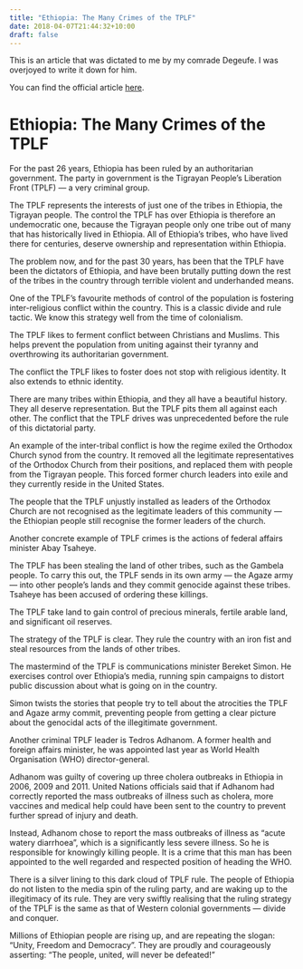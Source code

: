 ```yaml
---
title: "Ethiopia: The Many Crimes of the TPLF"
date: 2018-04-07T21:44:32+10:00
draft: false
---
```


This is an article that was dictated to me by my comrade Degeufe. I was overjoyed to write it down for him.

You can find the official article [here](https://www.greenleft.org.au/content/ethiopia-many-crimes-tplf).

# Ethiopia: The Many Crimes of the TPLF

For the past 26 years, Ethiopia has been ruled by an authoritarian government. The party in government is the Tigrayan People’s Liberation Front (TPLF) — a very criminal group.

The TPLF represents the interests of just one of the tribes in Ethiopia, the Tigrayan people. The control the TPLF has over Ethiopia is therefore an undemocratic one, because the Tigrayan people only one tribe out of many that has historically lived in Ethiopia. All of Ethiopia’s tribes, who have lived there for centuries, deserve ownership and representation within Ethiopia.

The problem now, and for the past 30 years, has been that the TPLF have been the dictators of Ethiopia, and have been brutally putting down the rest of the tribes in the country through terrible violent and underhanded means.

One of the TPLF’s favourite methods of control of the population is fostering inter-religious conflict within the country. This is a classic divide and rule tactic. We know this strategy well from the time of colonialism.

The TPLF likes to ferment conflict between Christians and Muslims. This helps prevent the population from uniting against their tyranny and overthrowing its authoritarian government.

The conflict the TPLF likes to foster does not stop with religious identity. It also extends to ethnic identity.

There are many tribes within Ethiopia, and they all have a beautiful history. They all deserve representation. But the TPLF pits them all against each other. The conflict that the TPLF drives was unprecedented before the rule of this dictatorial party.

An example of the inter-tribal conflict is how the regime exiled the Orthodox Church synod from the country. It removed all the legitimate representatives of the Orthodox Church from their positions, and replaced them with people from the Tigrayan people. This forced former church leaders into exile and they currently reside in the United States.

The people that the TPLF unjustly installed as leaders of the Orthodox Church are not recognised as the legitimate leaders of this community — the Ethiopian people still recognise the former leaders of the church.

Another concrete example of TPLF crimes is the actions of federal affairs minister Abay Tsaheye.

The TPLF has been stealing the land of other tribes, such as the Gambela people. To carry this out, the TPLF sends in its own army — the Agaze army — into other people’s lands and they commit genocide against these tribes. Tsaheye has been accused of ordering these killings.

The TPLF take land to gain control of precious minerals, fertile arable land, and significant oil reserves.

The strategy of the TPLF is clear. They rule the country with an iron fist and steal resources from the lands of other tribes.

The mastermind of the TPLF is communications minister Bereket Simon. He exercises control over Ethiopia’s media, running spin campaigns to distort public discussion about what is going on in the country.

Simon twists the stories that people try to tell about the atrocities the TPLF and Agaze army commit, preventing people from getting a clear picture about the genocidal acts of the illegitimate government.

Another criminal TPLF leader is Tedros Adhanom. A former health and foreign affairs minister, he was appointed last year as World Health Organisation (WHO) director-general.

Adhanom was guilty of covering up three cholera outbreaks in Ethiopia in 2006, 2009 and 2011. United Nations officials said that if Adhanom had correctly reported the mass outbreaks of illness such as cholera, more vaccines and medical help could have been sent to the country to prevent further spread of injury and death.

Instead, Adhanom chose to report the mass outbreaks of illness as “acute watery diarrhoea”, which is a significantly less severe illness. So he is responsible for knowingly killing people. It is a crime that this man has been appointed to the well regarded and respected position of heading the WHO.

There is a silver lining to this dark cloud of TPLF rule. The people of Ethiopia do not listen to the media spin of the ruling party, and are waking up to the illegitimacy of its rule. They are very swiftly realising that the ruling strategy of the TPLF is the same as that of Western colonial governments — divide and conquer.

Millions of Ethiopian people are rising up, and are repeating the slogan: “Unity, Freedom and Democracy”. They are proudly and courageously asserting: “The people, united, will never be defeated!”
